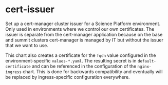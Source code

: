 # cert-issuer

Set up a cert-manager cluster issuer for a Science Platform environment.
Only used in environments where we control our own certificates.
The issuer is separate from the cert-manager application because on the base and summit clusters cert-manager is managed by IT but without the issuer that we want to use.

This chart also creates a certificate for the `fqdn` value configured in the environment-specific `values-*.yaml`.
The resulting secret is in `default-certificate` and can be referenced in the configuration of the `nginx-ingress` chart.
This is done for backwards compatibility and eventually will be replaced by ingress-specific configuration everywhere.
